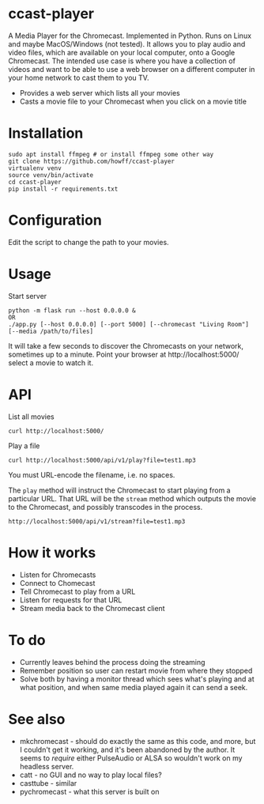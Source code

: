 # ccast-player

A Media Player for the Chromecast. Implemented in Python. Runs on Linux and maybe MacOS/Windows (not tested).
It allows you to play audio and video files, which are available on your local computer, onto a Google Chromecast.
The intended use case is where you have a collection of videos and want to be able to use a web browser on a different computer in your home network to cast them to you TV.

* Provides a web server which lists all your movies
* Casts a movie file to your Chromecast when you click on a movie title

# Installation

```
sudo apt install ffmpeg # or install ffmpeg some other way
git clone https://github.com/howff/ccast-player
virtualenv venv
source venv/bin/activate
cd ccast-player
pip install -r requirements.txt
```

# Configuration

Edit the script to change the path to your movies.

# Usage

Start server
```
python -m flask run --host 0.0.0.0 &
OR
./app.py [--host 0.0.0.0] [--port 5000] [--chromecast "Living Room"] [--media /path/to/files]
```

It will take a few seconds to discover the Chromecasts on your network, sometimes up to a minute.
Point your browser at http://localhost:5000/ select a movie to watch it.

# API

List all movies
```
curl http://localhost:5000/
```

Play a file
```
curl http://localhost:5000/api/v1/play?file=test1.mp3
```
You must URL-encode the filename, i.e. no spaces.

The `play` method will instruct the Chromecast to start playing from a particular URL.
That URL will be the `stream` method which outputs the movie to the Chromecast,
and possibly transcodes in the process.
```
http://localhost:5000/api/v1/stream?file=test1.mp3
```

# How it works

* Listen for Chromecasts
* Connect to Chomecast
* Tell Chromecast to play from a URL
* Listen for requests for that URL
* Stream media back to the Chromecast client

# To do

* Currently leaves behind the process doing the streaming
* Remember position so user can restart movie from where they stopped
* Solve both by having a monitor thread which sees what's playing and at what position,
and when same media played again it can send a seek.

# See also

* mkchromecast - should do exactly the same as this code, and more, but I couldn't
get it working, and it's been abandoned by the author. It seems to *require* either
PulseAudio or ALSA so wouldn't work on my headless server.
* catt - no GUI and no way to play local files?
* casttube - similar
* pychromecast - what this server is built on
